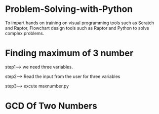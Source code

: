 # Problem-Solving-with-Python
To impart hands on training on visual programming tools such as Scratch and Raptor, Flowchart design tools such as Raptor and Python to solve complex problems.

 # Finding maximum of 3 number

  step1--> we need three variables.

  step2--> Read the input from the user for three variables

  step3--> excute maxnumber.py

 # GCD Of Two Numbers
